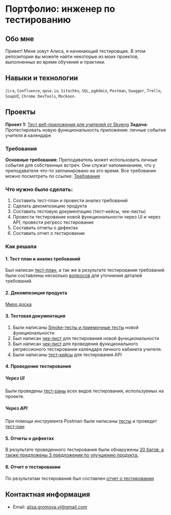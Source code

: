 # Портфолио: инженер по тестированию
## Обо мне
Привет! Меня зовут Алиса, я начинающий тестировщик.
В этом репозитории вы можете найти некоторые из моих проектов, выполненных во время обучения и практики.
## Навыки и технологии
``Jira``, ``Confluence``, ``qase.io``, ``Sitechko``, ``SQL``, ``pgAdmin``, ``Postman``, ``Swagger``, ``Trello``, ``SoapUI``, ``Chrome DevTools``, ``Mockoon``.
## Проекты
**Проект 1:** [Тест веб-приложения для учителей от Skyeng](https://github.com/AlisaGromova/My-portfolio/blob/main/Projects/%D0%9A%D0%B0%D0%BB%D0%B5%D0%BD%D0%B4%D0%B0%D1%80%D1%8C.md)
**Задача:** Протестировать новую функциональность приложения: личные события учителя в календаре
### Требования
**Основные требования:** Преподаватель может использовать личные события для собственных встреч. Они служат напоминанием, что у преподавателя что-то запланировано на это время.
Все требования можно посмотреть по ссылке: [Требования](https://skyengpublic.notion.site/6746e543d02c43879de0057cafe196b0)
### Что нужно было сделать:
1. Составить тест-план и провести анализ требований
2. Сделать декомпозицию продукта
3. Составить тестовую документацию (тест-кейсы, чек-листы)
4. Провести тестирование новой функциональности через UI и через API, провести регресс тестирование
5. Составить отчеты о дефектах
6. Составить отчет о тестировании
### Как решала
#### 1. Тест план и анализ требований
Был написан [тест-план](https://github.com/AlisaGromova/My-portfolio/blob/main/%D0%9A%D0%B0%D0%BB%D0%B5%D0%BD%D0%B4%D0%B0%D1%80%D1%8C%20SkyEng%20/%D0%A2%D0%B5%D1%81%D1%82-%D0%BF%D0%BB%D0%B0%D0%BD.md), а так же в результате тестирования требований были составлены несколько [вопросов](https://github.com/AlisaGromova/My-portfolio/blob/main/%D0%9A%D0%B0%D0%BB%D0%B5%D0%BD%D0%B4%D0%B0%D1%80%D1%8C%20SkyEng%20/%D0%A2%D0%B5%D1%81%D1%82%D0%B8%D1%80%D0%BE%D0%B2%D0%B0%D0%BD%D0%B8%D0%B5%20%D1%82%D1%80%D0%B5%D0%B1%D0%BE%D0%B2%D0%B0%D0%BD%D0%B8%D0%B9.md)  для уточнения деталей требований.

#### 2. Декомпозиция продукта
[Миро доска](https://miro.com/app/board/uXjVMVKtFGg=/?share_link_id=819397511490)

#### 3. Тестовая документация
1. Были написаны [Smoke-тесты и приемочные тесты](https://github.com/AlisaGromova/My-portfolio/blob/main/%D0%9A%D0%B0%D0%BB%D0%B5%D0%BD%D0%B4%D0%B0%D1%80%D1%8C%20SkyEng%20/%D0%A2%D0%B5%D1%81%D1%82%20%D0%BA%D0%B5%D0%B9%D1%81%D1%8B.md) новой функциональности
2. Был написан [чек-лист](https://github.com/AlisaGromova/My-portfolio/blob/main/%D0%9A%D0%B0%D0%BB%D0%B5%D0%BD%D0%B4%D0%B0%D1%80%D1%8C%20SkyEng%20/%D0%A7%D0%B5%D0%BA%20%D0%BB%D0%B8%D1%81%D1%82%D1%8B.md)  для тестирования новой функциональности
3. Был написан [чек-лист](https://github.com/AlisaGromova/My-portfolio/blob/main/%D0%9A%D0%B0%D0%BB%D0%B5%D0%BD%D0%B4%D0%B0%D1%80%D1%8C%20SkyEng%20/%D0%A7%D0%B5%D0%BA-%D0%BB%D0%B8%D1%81%D1%82%D1%8B%20%D1%80%D0%B5%D0%B3%D1%80%D0%B5%D1%81%D1%81.md) для проведения функционального регрессионого тестирования календаря личного кабинета учителя.
4. Были написаны [тест-кейсы](https://github.com/AlisaGromova/My-portfolio/blob/main/%D0%9A%D0%B0%D0%BB%D0%B5%D0%BD%D0%B4%D0%B0%D1%80%D1%8C%20SkyEng%20/%D0%A2%D0%B5%D1%81%D1%82%D1%8B%20API.md) для тестирования API

#### 4. Проведение тестирования
##### Через UI
Были проведены [тест-раны](https://github.com/AlisaGromova/My-portfolio/blob/main/%D0%9A%D0%B0%D0%BB%D0%B5%D0%BD%D0%B4%D0%B0%D1%80%D1%8C%20SkyEng%20/%D0%9F%D1%80%D0%BE%D0%B2%D0%B5%D0%B4%D0%B5%D0%BD%D0%B8%D0%B5%20%D1%82%D0%B5%D1%81%D1%82%D0%B8%D1%80%D0%BE%D0%B2%D0%B0%D0%BD%D0%B8%D1%8F.md) всех видов тестирования, используемых на проекте.
##### Через API
При помощи инструмента Postman были написаны [тесты](https://github.com/AlisaGromova/My-portfolio/blob/main/%D0%9A%D0%B0%D0%BB%D0%B5%D0%BD%D0%B4%D0%B0%D1%80%D1%8C%20SkyEng%20/API%20%D1%82%D0%B5%D1%81%D1%82%D1%8B%20%D1%81%D0%BF%D0%B8%D1%81%D0%BE%D0%BA) и проведет [тест-ран](https://github.com/AlisaGromova/My-portfolio/blob/main/%D0%9A%D0%B0%D0%BB%D0%B5%D0%BD%D0%B4%D0%B0%D1%80%D1%8C%20SkyEng%20/%D0%A2%D0%B5%D1%81%D1%82%20%D1%80%D0%B0%D0%BD%20%D0%9F%D0%BE%D1%81%D1%82%D0%BC%D0%B0%D0%BD.md)

#### 5. Отчеты о дефектах
В результате проведенного тестирования были обнаружены [20 багов, а также предложены 3 предложения по улучшению продукта.](https://github.com/AlisaGromova/My-portfolio/blob/main/%D0%9A%D0%B0%D0%BB%D0%B5%D0%BD%D0%B4%D0%B0%D1%80%D1%8C%20SkyEng%20/%D0%91%D0%B0%D0%B3-%D1%80%D0%B5%D0%BF%D0%BE%D1%80%D1%82%D1%8B.md)
#### 6. Отчет о тестировании
По результатам тестирования был составлен [отчет о тестировании](https://github.com/AlisaGromova/My-portfolio/blob/main/%D0%9A%D0%B0%D0%BB%D0%B5%D0%BD%D0%B4%D0%B0%D1%80%D1%8C%20SkyEng%20/%D0%9E%D1%82%D1%87%D0%B5%D1%82%20%D0%BE%20%D1%82%D0%B5%D1%81%D1%82%D0%B8%D1%80%D0%BE%D0%B2%D0%B0%D0%BD%D0%B8%D0%B8.md)

## Контактная информация
- Email: <alisa.gromova.vl@gmail.com>


























